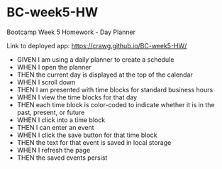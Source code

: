 # BC-week5-HW
Bootcamp Week 5 Homework - Day Planner

Link to deployed app: https://crawg.github.io/BC-week5-HW/

 - GIVEN I am using a daily planner to create a schedule
 - WHEN I open the planner
 - THEN the current day is displayed at the top of the calendar
 - WHEN I scroll down
 - THEN I am presented with time blocks for standard business hours
 - WHEN I view the time blocks for that day
 - THEN each time block is color-coded to indicate whether it is in the     past, present, or future
 - WHEN I click into a time block
 - THEN I can enter an event
 - WHEN I click the save button for that time block
 - THEN the text for that event is saved in local storage
 - WHEN I refresh the page
 - THEN the saved events persist